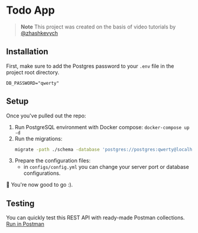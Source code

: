 # Todo App
> **Note**
> This project was created on the basis of video tutorials by [@zhashkevych](https://github.com/zhashkevych)

## Installation
First, make sure to add the Postgres password to your `.env` file in the project root directory.
```dotenv
DB_PASSWORD="qwerty"
```

## Setup
Once you've pulled out the repo:
1. Run PostgreSQL environment with Docker compose: `docker-compose up -d`
2. Run the migrations:
   ```sh
   migrate -path ./schema -database 'postgres://postgres:qwerty@localhost:5432/postgres?sslmode=disable' up
   ```
3. Prepare the configuration files:
   - in `configs/config.yml` you can change your server port or database configurations.

🎉 You're now good to go :).

## Testing
You can quickly test this REST API with ready-made Postman collections. [Run in Postman](https://app.getpostman.com/run-collection/ac6d5a80226c1540debb?action=collection%2Fimport)
